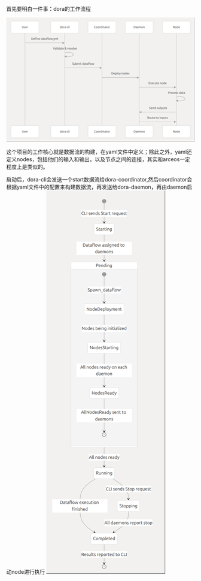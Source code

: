 首先要明白一件事：dora的工作流程

![](pic/dora-workflow.png)

这个项目的工作核心就是数据流的构建，在yaml文件中定义；除此之外，yaml还定义nodes，包括他们的输入和输出，以及节点之间的连接，其实和arceos一定程度上是类似的。

启动后，dora-cli会发送一个start数据流给dora-coordinator,然后coordinator会根据yaml文件中的配置来构建数据流，再发送给dora-daemon，再由daemon启动node进行执行
![](pic/entire-process.png)
